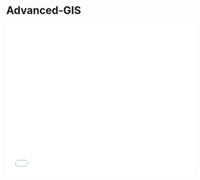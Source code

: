 # Advanced-GIS
<style>.embed-container {position: relative; padding-bottom: 80%; height: 0; max-width: 100%;} .embed-container iframe, .embed-container object, .embed-container iframe{position: absolute; top: 0; left: 0; width: 100%; height: 100%;} small{position: absolute; z-index: 40; bottom: 0; margin-bottom: -15px;}</style><div class="embed-container"><iframe width="500" height="400" frameborder="0" scrolling="no" marginheight="0" marginwidth="0" title="Kraken Visit PGH" src="//carnegiemellon.maps.arcgis.com/apps/Embed/index.html?webmap=595920584fff4b72946c15b76058f013&extent=-80.2509,40.3266,-79.7438,40.5503&zoom=true&previewImage=false&scale=true&search=true&searchextent=true&disable_scroll=true&theme=light"></iframe></div>
